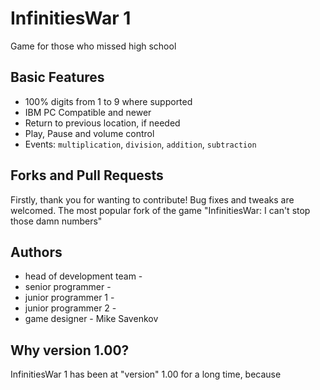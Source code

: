 # InfinitiesWar 1

Game for those who missed high school

## Basic Features

* 100% digits from 1 to 9 where supported
* IBM PC Compatible and newer
* Return to previous location, if needed
* Play, Pause and volume control
* Events: `multiplication`, `division`, `addition`, `subtraction`

## Forks and Pull Requests

Firstly, thank you for wanting to contribute! Bug fixes and tweaks are welcomed.
The most popular fork of the game "InfinitiesWar: I can't stop those damn numbers"

## Authors

* head of development team -
* senior programmer -
* junior programmer 1 -
* junior programmer 2 -
* game designer - Mike Savenkov

## Why version 1.00?

InfinitiesWar 1 has been at "version" 1.00 for a long time, because

